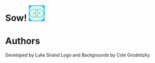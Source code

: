# Sow! <img src = "Assets.xcassets/AppIcon.appiconset/1024.png" width = 50 height = 50>

# Authors
  Developed by Luke Sirand
  Logo and Backgrounds by Cole Grodnitzky
